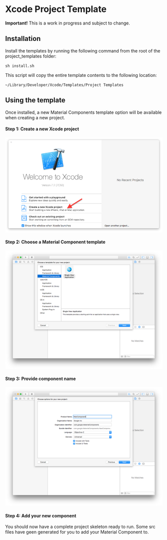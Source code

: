 # Xcode Project Template

**Important!** This is a work in progress and subject to change.

## Installation

Install the templates by running the following command from the root of the
project_templates folder:

```
sh install.sh
```

This script will copy the entire template contents to the following location:

```
~/Library/Developer/Xcode/Templates/Project Templates
```

## Using the template

Once installed, a new Material Components template option will be available when creating a
new project.

#### Step 1: Create a new Xcode project ####

![New project](docs/NewProject.png "New project")

#### Step 2: Choose a Material Component template ####

![Choose template](docs/MaterialComponents.png "Choose template")

#### Step 3: Provide component name ####

![Component name](docs/NewComponent.png "Component name")

#### Step 4: Add your new component ####

You should now have a complete project skeleton ready to run. Some src files have geen generated
for you to add your Material Component to.
